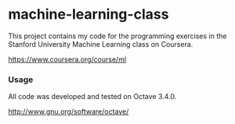 machine-learning-class
====

This project contains my code for the programming exercises in the Stanford
University Machine Learning class on Coursera.

https://www.coursera.org/course/ml

### Usage

All code was developed and tested on Octave 3.4.0.

http://www.gnu.org/software/octave/
